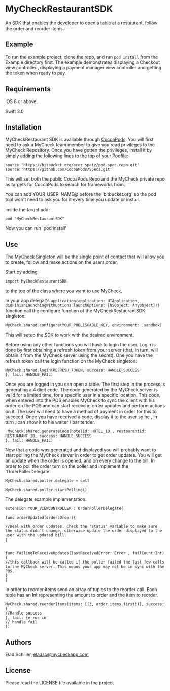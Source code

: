 # MyCheckRestaurantSDK

An SDK that enables the developer to open a table at a restaurant, follow the order and reorder items.


## Example

To run the example project, clone the repo, and run `pod install` from the Example directory first. The example demonstrates displaying a Checkout view controller , displaying a payment manager view controller and getting the token when ready to pay.

## Requirements

iOS 8 or above.

Swift 3.0

## Installation

MyCheckRestaurant SDK is available through [CocoaPods](http://cocoapods.org). You will first need to ask a MyCheck team member to give you read privileges to the MyCheck Repository. Once you have gotten the privileges, install
it by simply adding the following lines to the top of your Podfile:

```
source 'https://bitbucket.org/erez_spatz/pod-spec-repo.git'
source 'https://github.com/CocoaPods/Specs.git'
```
This will set both the public CocoaPods Repo and the MyCheck private repo as targets for CocoaPods to search for frameworks from.

You can add YOUR_USER_NAME@ before the 'bitbucket.org' so the pod tool won't need to ask you for it every time you update or install.

inside the target add:

```
pod "MyCheckRestaurantSDK"
```
Now you can run 'pod install'

## Use
The MyCheck Singleton will be the single point of contact that will allow you to create, follow and make actions on the users order.

Start by adding
```
import MyCheckRestaurantSDK
```


to the top of the class where you want to use MyCheck.

In your app delegat's `application(application: UIApplication, didFinishLaunchingWithOptions launchOptions: [NSObject: AnyObject]?)` function call the configure function of the MyCheckRestaurantSDK singleton:

```
MyCheck.shared.configure(YOUR_PUBLISHABLE_KEY, environment: .sandbox)
```
This will setup the SDK to work with the desired environment.

Before using any other functions you will have to login the user. Login is done by first obtaining a refresh token from your server (that, in turn, will obtain it from the MyCheck server using the secret). One you have the refresh token call the login function on the MyCheck singleton:


```
MyCheck.shared.login(REFRESH_TOKEN, success: HANDLE_SUCCESS
}, fail: HANDLE_FAIL)

```
Once you are logged in you can open a table. The first step in the process is generating a 4 digit code. The code generated by the MyCheck server is valid for a limited time, for a specific user in a specific location. This code, when entered into the POS enables MyCheck to sync the client with his order on the POS and can start receiving order updates and perform actions on it. The user will need to have a method of payment in order for this to succeed. Once you have received a code, display it to the user so he , in turn , can show it to his waiter / bar tender.

```
 MyCheck.shared.generateCode(hotelId: HOTEL_ID , restaurantId: RESTUARANT_ID, success: HANDLE_SUCCESS
}, fail: HANDLE_FAIL)

```

Now that a code was generated and displayed you will probably want to start polling the MyCheck server in order to get order updates. You will get an update when the order is opened, and on every change to the bill. In order to poll the order turn on the poller and implement the 'OrderPollerDelegate'.

```
MyCheck.shared.poller.delegate = self

MyCheck.shared.poller.startPolling()

```

The delegate example implementation:

```
extension YOUR_VIEWCONTROLLER : OrderPollerDelegate{

func orderUpdated(order:Order){

//Deal with order updates. Check the 'status' variable to make sure the status didn't change, otherwise update the order displayed to the user with the updated bill.
}


func failingToReceiveUpdates(lastReceivedError: Error , failCount:Int){
//this callback will be called if the poller failed the last few calls to the MyCheck server. This means your app may not be in sync with the POS.
}
}
```


In order to reorder items send an array of tuples to the reorder call. Each tuple has an Int representing the amount to order and the item to reorder. 

```
MyCheck.shared.reorderItems(items: [(3, order.items.first!)], success: {
//Handle success
}, fail: {error in
// handle fail
})
```
## Authors

Elad Schiller, eladsc@mycheckapp.com
## License

Please read the LICENSE file available in the project


